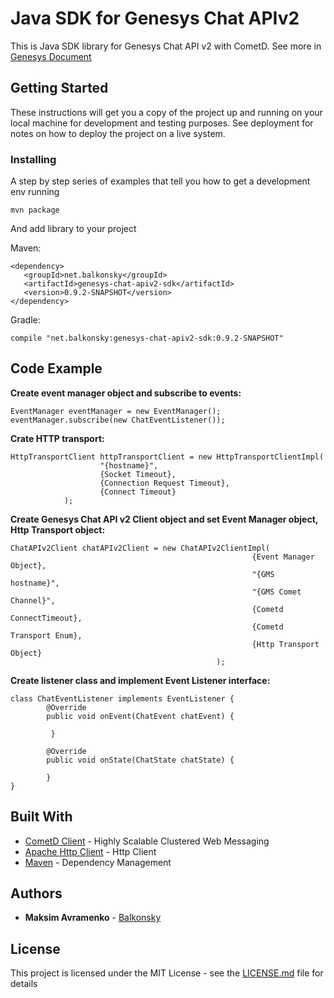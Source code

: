# Java SDK for Genesys Chat APIv2

This is Java SDK library for Genesys Chat API v2 with CometD. See more in [Genesys Document](https://docs.genesys.com/Documentation/GMS/8.5.2/API/ChatAPIv2CometD)

## Getting Started

These instructions will get you a copy of the project up and running on your local machine for development and testing purposes. See deployment for notes on how to deploy the project on a live system.


### Installing

A step by step series of examples that tell you how to get a development env running


```
mvn package 
```

And add library to your project

Maven:
```
<dependency>
   <groupId>net.balkonsky</groupId>
   <artifactId>genesys-chat-apiv2-sdk</artifactId>
   <version>0.9.2-SNAPSHOT</version>
</dependency>
```

Gradle:

```
compile "net.balkonsky:genesys-chat-apiv2-sdk:0.9.2-SNAPSHOT"
```

## Code Example

__Create event manager object and subscribe to events:__
```
EventManager eventManager = new EventManager();
eventManager.subscribe(new ChatEventListener());
```

__Crate HTTP transport:__

```
HttpTransportClient httpTransportClient = new HttpTransportClientImpl(
                    "{hostname}",
                    {Socket Timeout},
                    {Connection Request Timeout},
                    {Connect Timeout}
            );
```

__Create Genesys Chat API v2 Client object and set Event Manager object, Http Transport object:__

```
ChatAPIv2Client chatAPIv2Client = new ChatAPIv2ClientImpl(
                                                      {Event Manager Object},
                                                      "{GMS hostname}",
                                                      "{GMS Comet Channel}",
                                                      {Cometd ConnectTimeout},
                                                      {Cometd Transport Enum},
                                                      {Http Transport Object}
                                              );
```

__Create listener class and implement Event Listener interface:__

```
class ChatEventListener implements EventListener {
        @Override
        public void onEvent(ChatEvent chatEvent) {
        
         }
        
        @Override
        public void onState(ChatState chatState) {
   
        }
}
```

## Built With

* [CometD Client](https://docs.cometd.org/current/reference/) - Highly Scalable Clustered Web Messaging
* [Apache Http Client](https://hc.apache.org/) - Http Client
* [Maven](https://maven.apache.org/) - Dependency Management


## Authors

* **Maksim Avramenko** - [Balkonsky](https://github.com/balkonsky/)

## License

This project is licensed under the MIT License - see the [LICENSE.md](LICENSE.md) file for details


